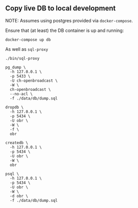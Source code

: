 ## Copy live DB to local development

NOTE: Assumes using postgres provided via `docker-compose`.

Ensure that (at least) the DB container is up and running:

```shell
docker-compose up db
```

As well as `sql-proxy`

```shell
./bin/sql-proxy
```

```shell
pg_dump \
  -h 127.0.0.1 \
  -p 5433 \
  -U ch-openbroadcast \
  -W \
  ch-openbroadcast \
  --no-acl \
  -f ./data/db/dump.sql
```

```shell
dropdb \
  -h 127.0.0.1 \
  -p 5434 \
  -U obr \
  -W \
  -f \
  obr
  
createdb \
  -h 127.0.0.1 \
  -p 5434 \
  -U obr \
  -W \
  obr

psql \
  -h 127.0.0.1 \
  -p 5434 \
  -U obr \
  -W \
  -d obr \
  -f ./data/db/dump.sql
```